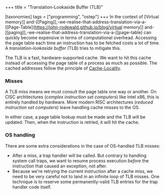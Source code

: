 +++
title = "Translation-Lookaside Buffer (TLB)"

[taxonomies]
tags = ["programming", "ostep"]
+++
In the context of [Virtual memory]] and-[[Paging]],-we-realise-that-address-translation-via-a-[[Page-Table](https://john-rodewald.github.io/blog/virtual memory]] and-[[paging]],-we-realise-that-address-translation-via-a-[[page-table) can quickly become expensive in terms of computational overhead. Accessing the page table each time an instruction has to be fetched costs a lot of time. A *translation-lookaside buffer* (TLB) tries to mitigate this.

The TLB is a fast, hardware-supported cache. We want to hit this cache instead of accessing the page table of a process as much as possible. The cached addresses follow the principle of [Cache-Locality](https://john-rodewald.github.io/blog/cache-locality).

### Misses
A TLB miss means we must consult the page table one way or another. On CISC architectures (*complex instruction set computers*) like Intel x86, this is entirely handled by hardware. More modern RISC architectures (*reduced instruction set computers*) leave handling cache misses to the OS. 

In either case, a page table lookup must be made and the TLB will be updated. Then, when the instruction is retried, it will hit the cache.

### OS handling
There are some extra considerations in the case of OS-handled TLB misses:

- After a miss, a trap handler will be called. But contrary to handling system call traps, we want to resume process execution *before* the instruction that caused an exception, not after.
- Because we're retrying the current instruction after a cache miss, we need to be very careful not to land in an infinite loop of TLB misses. One technique is to reserve some permanently-valid TLB entries for the trap handler code itself.